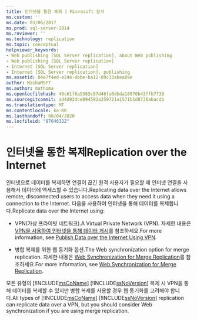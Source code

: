 ```yaml
---
title: 인터넷을 통한 복제 | Microsoft 문서
ms.custom: ''
ms.date: 03/06/2017
ms.prod: sql-server-2014
ms.reviewer: ''
ms.technology: replication
ms.topic: conceptual
helpviewer_keywords:
- Web publishing [SQL Server replication], about Web publishing
- Web publishing [SQL Server replication]
- Internet [SQL Server replication]
- Internet [SQL Server replication], publishing
ms.assetid: 04e7f4ed-e244-4bbe-ba12-09c33abea09e
author: MashaMSFT
ms.author: mathoma
ms.openlocfilehash: 46c61f8a5383c87d46fa0dbda18876b43ffb7739
ms.sourcegitcommit: ad4d92dce894592a259721a1571b1d8736abacdb
ms.translationtype: MT
ms.contentlocale: ko-KR
ms.lasthandoff: 08/04/2020
ms.locfileid: "87646322"
---
```

# <a name="replication-over-the-internet"></a><span data-ttu-id="4cc09-102">인터넷을 통한 복제</span><span class="sxs-lookup"><span data-stu-id="4cc09-102">Replication over the Internet</span></span>
  <span data-ttu-id="4cc09-103">인터넷으로 데이터를 복제하면 연결이 끊긴 원격 사용자가 필요할 때 인터넷 연결을 사용해서 데이터에 액세스할 수 있습니다.</span><span class="sxs-lookup"><span data-stu-id="4cc09-103">Replicating data over the Internet allows remote, disconnected users to access data when they need it using a connection to the Internet.</span></span> <span data-ttu-id="4cc09-104">다음을 사용하여 인터넷을 통해 데이터를 복제합니다.</span><span class="sxs-lookup"><span data-stu-id="4cc09-104">Replicate data over the Internet using:</span></span>  
  
-   <span data-ttu-id="4cc09-105">VPN(가상 프라이빗 네트워크).</span><span class="sxs-lookup"><span data-stu-id="4cc09-105">A Virtual Private Network (VPN).</span></span> <span data-ttu-id="4cc09-106">자세한 내용은 [VPN을 사용하여 인터넷을 통해 데이터 게시](publish-data-over-the-internet-using-vpn.md)를 참조하세요.</span><span class="sxs-lookup"><span data-stu-id="4cc09-106">For more information, see [Publish Data over the Internet Using VPN](publish-data-over-the-internet-using-vpn.md).</span></span>  
  
-   <span data-ttu-id="4cc09-107">병합 복제를 위한 웹 동기화 옵션.</span><span class="sxs-lookup"><span data-stu-id="4cc09-107">The Web synchronization option for merge replication.</span></span> <span data-ttu-id="4cc09-108">자세한 내용은 [Web Synchronization for Merge Replication](web-synchronization-for-merge-replication.md)를 참조하세요.</span><span class="sxs-lookup"><span data-stu-id="4cc09-108">For more information, see [Web Synchronization for Merge Replication](web-synchronization-for-merge-replication.md).</span></span>  
  
 <span data-ttu-id="4cc09-109">모든 유형의 [!INCLUDE[msCoName](../../includes/msconame-md.md)] [!INCLUDE[ssNoVersion](../../includes/ssnoversion-md.md)] 복제 시 VPN을 통해 데이터를 복제할 수 있지만 병합 복제를 사용할 경우 웹 동기화를 고려해야 합니다.</span><span class="sxs-lookup"><span data-stu-id="4cc09-109">All types of [!INCLUDE[msCoName](../../includes/msconame-md.md)] [!INCLUDE[ssNoVersion](../../includes/ssnoversion-md.md)] replication can replicate data over a VPN, but you should consider Web synchronization if you are using merge replication.</span></span>  
  
  
